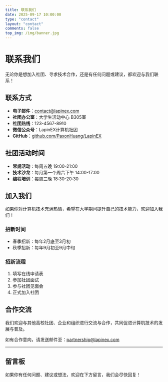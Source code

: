 ```yaml
---
title: 联系我们
date: 2025-09-17 10:00:00
type: "contact"
layout: "contact"
comments: false
top_img: /img/banner.jpg
---
```


# 联系我们

无论你是想加入社团、寻求技术合作，还是有任何问题或建议，都欢迎与我们联系！

## 联系方式

- **电子邮件**：contact@lapinex.com
- **社团办公室**：大学生活动中心 B305室
- **社团热线**：123-4567-8910
- **微信公众号**：LapinEX计算机社团
- **GitHub**：[github.com/PaxonHuang/LapinEX](https://github.com/PaxonHuang/LapinEX)

## 社团活动时间

- **常规活动**：每周五晚 19:00-21:00
- **技术沙龙**：每月第一个周六下午 14:00-17:00
- **编程培训**：每周三晚 18:30-20:30

## 加入我们

如果你对计算机技术充满热情，希望在大学期间提升自己的技术能力，欢迎加入我们！

### 招新时间

- 春季招新：每年2月底至3月初
- 秋季招新：每年9月初至9月中旬

### 招新流程

1. 填写在线申请表
2. 参加社团面试
3. 参与社团见面会
4. 正式加入社团

## 合作交流

我们欢迎与其他高校社团、企业和组织进行交流与合作，共同促进计算机技术的发展与普及。

如有合作意向，请发送邮件至：partnership@lapinex.com

---

## 留言板

如果你有任何问题、建议或想法，欢迎在下方留言，我们会尽快回复！